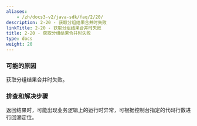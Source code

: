 ```yaml
---
aliases:
    - /zh/docs3-v2/java-sdk/faq/2/20/
description: 2-20 - 获取分组结果合并时失败
linkTitle: 2-20 - 获取分组结果合并时失败
title: 2-20 - 获取分组结果合并时失败
type: docs
weight: 20
---
```



### 可能的原因

获取分组结果合并时失败。

### 排查和解决步骤

返回结果时，可能出现业务逻辑上的运行时异常，可根据控制台指定的代码行数进行回溯定位。